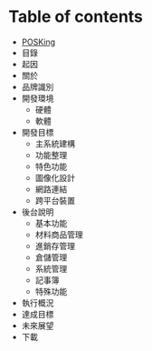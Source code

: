 # Table of contents

* [POSKing](README.md)
* 目錄
* 起因
* 關於
* 品牌識別
* 開發環境
  * 硬體
  * 軟體
* 開發目標
  * 主系統建構
  * 功能整理
  * 特色功能
  * 圖像化設計
  * 網路連結
  * 跨平台裝置
* 後台說明
  * 基本功能
  * 材料商品管理
  * 進銷存管理
  * 倉儲管理
  * 系統管理
  * 記事簿
  * 特殊功能
* 執行概況
* 達成目標
* 未來展望
* 下載

